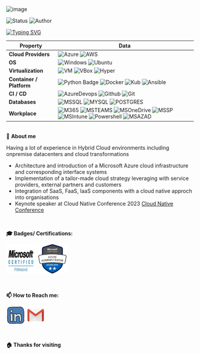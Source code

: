![image](https://github.com/UbuxCircle/UbuxCircle/assets/77446201/28736a7d-1a9c-42d3-9f86-3afe5c162376)
<!--   my-ticker -->   
![Status](https://img.shields.io/badge/last_update-august%202023-blue) ![Author](https://img.shields.io/badge/author-OK-blue)<br>

[![Typing SVG](https://readme-typing-svg.herokuapp.com?color=%2336BCF7&center=true&vCenter=true&width=600&lines=Hi+there+👋,+welcome+to+Ubux+Github+Profile)](https://git.io/typing-svg)

| Property                                        | Data                                                                                                                                                                                                                                                                                                                                                                                                                                                                                                                                                                                                                                                                                                                                                                                                                                                                                                                                                                                                                                                                                                                                                                                                                                                                                                                                                                                                                                                                                                                                                                                                                                                                                                                                                                                                            |
|-------------------------------------------------|-----------------------------------------------------------------------------------------------------------------------------------------------------------------------------------------------------------------------------------------------------------------------------------------------------------------------------------------------------------------------------------------------------------------------------------------------------------------------------------------------------------------------------------------------------------------------------------------------------------------------------------------------------------------------------------------------------------------------------------------------------------------------------------------------------------------------------------------------------------------------------------------------------------------------------------------------------------------------------------------------------------------------------------------------------------------------------------------------------------------------------------------------------------------------------------------------------------------------------------------------------------------------------------------------------------------------------------------------------------------------------------------------------------------------------------------------------------------------------------------------------------------------------------------------------------------------------------------------------------------------------------------------------------------------------------------------------------------------------------------------------------------------------------------------------------------|
| **Cloud Providers**                           | ![Azure](https://img.shields.io/badge/microsoft%20azure-0089D6?style=for-the-badge&logo=microsoft-azure&logoColor=white) ![AWS](https://img.shields.io/badge/Amazon_AWS-FF9900?style=for-the-badge&logo=amazonaws&logoColor=white) |                                                                                                                                                                                                                                                                                                                                                                                                                                                                                                                                                                                                                                                                                                                                    |      
| **OS**                                          | ![Windows](https://img.shields.io/badge/Windows-0078D6?style=for-the-badge&logo=windows&logoColor=white) ![Ubuntu](https://img.shields.io/badge/Ubuntu-E95420?style=for-the-badge&logo=ubuntu&logoColor=white)                                                                                                                                                                                                                                                                           |
| **Virtualization**                                          | ![VM](https://img.shields.io/badge/VMware-231f20?style=for-the-badge&logo=VMware&logoColor=white) ![VBox](https://img.shields.io/badge/VirtualBox-21416b?style=for-the-badge&logo=VirtualBox&logoColor=white) ![Hyper](https://img.shields.io/badge/Hyper%20V-2D9FD9?style=for-the-badge&logo=Microsoft%20Academic&logoColor=white)                                                                                                                                                                                                                                            |
| **Container / Platform**                              | ![Python Badge](https://img.shields.io/badge/Terraform-7B42BC?style=for-the-badge&logo=terraform&logoColor=white) ![Docker](https://img.shields.io/badge/Docker-2CA5E0?style=for-the-badge&logo=docker&logoColor=white) ![Kub](https://img.shields.io/badge/kubernetes-326ce5.svg?&style=for-the-badge&logo=kubernetes&logoColor=white) ![Ansible](https://img.shields.io/badge/Ansible-000000?style=for-the-badge&logo=ansible&logoColor=white)      |                                                                                                                                                                                                                                                                                                                                                                                                                                                                                                                                                                                                                                                                                                                                                                                                                                                                                                                                           
| **CI / CD**                                     | ![AzureDevops](https://img.shields.io/badge/Azure_DevOps-0078D7?style=for-the-badge&logo=azure-devops&logoColor=white) ![Github](https://img.shields.io/badge/GitHub-100000?style=for-the-badge&logo=github&logoColor=white) ![Git](https://img.shields.io/badge/GIT-E44C30?style=for-the-badge&logo=git&logoColor=white)                                                                                                                                                                                                                                                                                                                                                                                                                                                                                                                                                                                                                                                                                                                                                                                                                                                                                                                                                                                                                                                                                                                                                                                                                                                                     |
| **Databases**                                   | ![MSSQL](https://img.shields.io/badge/Microsoft%20SQL%20Server-CC2927?style=for-the-badge&logo=microsoft%20sql%20server&logoColor=white) ![MYSQL](https://img.shields.io/badge/MySQL-005C84?style=for-the-badge&logo=mysql&logoColor=white) ![POSTGRES](https://img.shields.io/badge/PostgreSQL-316192?style=for-the-badge&logo=postgresql&logoColor=white)                                                                                                                                                                                                                                                                                                                                                                                                                                                                                                                                                                                                                                                                                                                                                                                                                                                                                                                                              |
| **Workplace**                            | ![M365](https://img.shields.io/badge/Microsoft%20365-666666?style=for-the-badge&logo=microsoft&logoColor=white) ![MSTEAMS](https://img.shields.io/badge/Microsoft%20Teams-593D88?style=for-the-badge&logo=microsoft&logoColor=white) ![MSOneDrive](https://img.shields.io/badge/Microsoft%20OneDrive-3daee4?style=for-the-badge&logo=microsoft&logoColor=white) ![MSSP](https://img.shields.io/badge/Microsoft_SharePoint-0078D4?style=for-the-badge&logo=microsoft-sharepoint&logoColor=white) ![MSIntune](https://img.shields.io/badge/Microsoft%20Intune-3daee4?style=for-the-badge&logo=microsoft&logoColor=white) ![Powershell](https://camo.githubusercontent.com/7170f2b11694c211616fec01be572d446b7b187a47396b3dbce4abc69c0eca75/68747470733a2f2f696d672e736869656c64732e696f2f7374617469632f76313f7374796c653d666f722d7468652d6261646765266d6573736167653d506f7765725368656c6c26636f6c6f723d353339314645266c6f676f3d506f7765725368656c6c266c6f676f436f6c6f723d464646464646266c6162656c3d) ![MSAZAD](https://img.shields.io/badge/Microsoft%20Azure%20Active%20Directory-3daee4?style=for-the-badge&logo=microsoft-azure&logoColor=white)                                                                                                                                                                                                                                                                                                                                                                                                                                                                                                                                                                                                                                                                                                                                                                                                                                                                                                                                                                                                                                                                                                                                                                                                                                                                                                                                                                                         |


<br>:pushpin: **About me**
<p align="left">
<a>
  Having a lot of experience in Hybrid Cloud environments including onpremise datacenters and cloud transformations 
  
  -  Architecture and introduction of a Microsoft Azure cloud infrastructure and corresponding interface systems
  -  Implementation of a tailor-made cloud strategy leveraging with service providers, external partners and customers
  -  Integration of SaaS, FaaS, IaaS components with a cloud native approch into organisations
  -  Keynote speaker at Cloud Native Conference 2023 <a href="https://www.cloudnativeconference.de/">Cloud Native Conference</a>

 </a>
</p>
<br>

**:mortar_board: Badges/ Certifications:**
<p align="left">

 <img src="https://github.com/UbuxCircle/UbuxCircle/blob/main/assets/Zertifikat_Logo_Microsoft_MCP.JPG" alt="alt text" width="80" height="80">
 <img src="https://github.com/UbuxCircle/UbuxCircle/blob/main/assets/azure-administrator-associate-600x600.png" alt="alt text" width="80" height="80">

</p><br>

**📫 How to Reach me:**
<p align="left">
<a href="https://www.linkedin.com/in/oliver-kreis-b58426277/" target="_blank"><img align="center" src="https://github.com/UbuxCircle/UbuxCircle/blob/main/assets/linkedin.svg" alt="BEPb" height="50" width="50" /></a>
<a href="mailto:oliver.kreis@gmx.net" target="_blank"><img align="center" src="https://github.com/UbuxCircle/UbuxCircle/blob/main/assets/gmail.svg" alt="Email" height="50" width="50" /></a>
</p><br>

**:house: Thanks for visiting**
<br><br>
